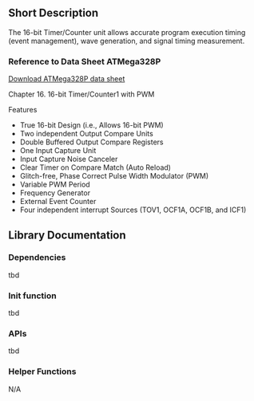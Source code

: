 ## Short Description
The 16-bit Timer/Counter unit allows accurate program execution timing (event management), wave generation, and signal timing measurement.

### Reference to Data Sheet ATMega328P
[Download ATMega328P data sheet](http://ww1.microchip.com/downloads/en/DeviceDoc/Atmel-7810-Automotive-Microcontrollers-ATmega328P_Datasheet.pdf)

Chapter 16. 16-bit Timer/Counter1 with PWM

Features
- True 16-bit Design (i.e., Allows 16-bit PWM)
- Two independent Output Compare Units
- Double Buffered Output Compare Registers
- One Input Capture Unit
- Input Capture Noise Canceler
- Clear Timer on Compare Match (Auto Reload)
- Glitch-free, Phase Correct Pulse Width Modulator (PWM)
- Variable PWM Period
- Frequency Generator
- External Event Counter
- Four independent interrupt Sources (TOV1, OCF1A, OCF1B, and ICF1)

## Library Documentation

### Dependencies
tbd

### Init function
tbd

### APIs
tbd

### Helper Functions
N/A
